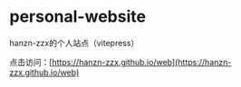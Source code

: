 # personal-website
hanzn-zzx的个人站点（vitepress）

点击访问：[https://hanzn-zzx.github.io/web](https://hanzn-zzx.github.io/web)
